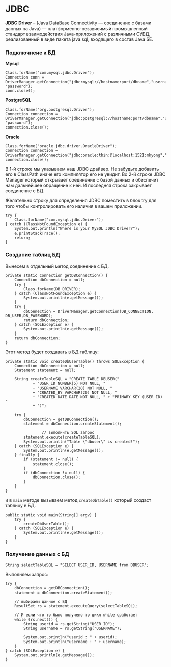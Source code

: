 # JDBC

**JDBC Driver** – (Java DataBase Connectivity — соединение с базами данных на Java) — платформенно-независимый промышленный стандарт взаимодействия Java-приложений с различными СУБД, реализованный в виде пакета java.sql, входящего в состав Java SE.


### Подключнеие к БД

**Mysql**

```
Class.forName("com.mysql.jdbc.Driver");
Connection conn = DriverManager.getConnection("jdbc:mysql://hostname:port/dbname","username", "password");
conn.close();
```

**PostgreSQL**

```
Class.forName("org.postgresql.Driver");
Connection connection = DriverManager.getConnection("jdbc:postgresql://hostname:port/dbname","username", "password");
connection.close();
```


**Oracle**

```
Class.forName("oracle.jdbc.driver.OracleDriver");
Connection connection = DriverManager.getConnection("jdbc:oracle:thin:@localhost:1521:mkyong","username","password");
connection.close();
```


В 1-й строке мы указываем наш JDBC драйвер. Не забудьте добавить его в ClassPath иначе его компилятор его не увидит.
Во 2-й строке JDBC Manager который открывает соединение с базой данных и обеспечит нам дальнейшее обращение к ней.
И последняя строка закрывает соединение с БД.

Желательно строку для определения JDBC поместить в блок try для того чтобы контролировать его наличия в вашем приложении.

```
try {
	Class.forName("com.mysql.jdbc.Driver");
} catch (ClassNotFoundException e) {
	System.out.println("Where is your MySQL JDBC Driver?");
	e.printStackTrace();
	return;
}
```

### Создание таблиц БД

Вынесем в отдельный метод соединение с БД.
```
private static Connection getDBConnection() {
	Connection dbConnection = null;
	try {
		Class.forName(DB_DRIVER);
	} catch (ClassNotFoundException e) {
		System.out.println(e.getMessage());
	}
	try {
		dbConnection = DriverManager.getConnection(DB_CONNECTION, DB_USER,DB_PASSWORD);
		return dbConnection;
	} catch (SQLException e) {
		System.out.println(e.getMessage());
	}
	return dbConnection;
}
```

Этот метод будет создавать в БД таблицу:

```
private static void createDbUserTable() throws SQLException {
	Connection dbConnection = null;
	Statement statement = null;

	String createTableSQL = "CREATE TABLE DBUSER("
			+ "USER_ID NUMBER(5) NOT NULL, "
			+ "USERNAME VARCHAR(20) NOT NULL, "
			+ "CREATED_BY VARCHAR(20) NOT NULL, "
			+ "CREATED_DATE DATE NOT NULL, " + "PRIMARY KEY (USER_ID) "
			+ ")";

	try {
		dbConnection = getDBConnection();
		statement = dbConnection.createStatement();

                // выполнить SQL запрос
		statement.execute(createTableSQL);
		System.out.println("Table \"dbuser\" is created!");
	} catch (SQLException e) {
		System.out.println(e.getMessage());
	} finally {
		if (statement != null) {
			statement.close();
		}
		if (dbConnection != null) {
			dbConnection.close();
		}
	}
}
```

и в `main` методе вызываем метод `createDbTable()` который создаст таблицу в БД.

```
public static void main(String[] argv) {
	try {
		createDbUserTable();
	} catch (SQLException e) {
		System.out.println(e.getMessage());
	}
}
```

### Получение данных с БД

`String selectTableSQL = "SELECT USER_ID, USERNAME from DBUSER";
`

Выполняем запрос:

```
try {
	dbConnection = getDBConnection();
	statement = dbConnection.createStatement();

	// выбираем данные с БД
	ResultSet rs = statement.executeQuery(selectTableSQL);

	// И если что то было получено то цикл while сработает   
	while (rs.next()) {
		String userid = rs.getString("USER_ID");
		String username = rs.getString("USERNAME");

		System.out.println("userid : " + userid);
		System.out.println("username : " + username);
	}
} catch (SQLException e) {
	System.out.println(e.getMessage());
}
```

